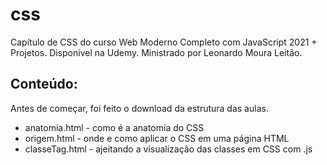 # css
Capítulo de CSS do curso Web Moderno Completo com JavaScript 2021 + Projetos.
Disponível na Udemy.
Ministrado por Leonardo Moura Leitão.

## Conteúdo:

Antes de começar, foi feito o download da estrutura das aulas.

* anatomia.html - como é a anatomia do CSS
* origem.html - onde e como aplicar o CSS em uma página HTML
* classeTag.html - ajeitando a visualização das classes em CSS com .js